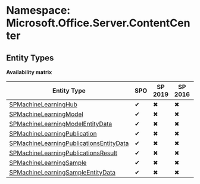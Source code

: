 # Namespace: Microsoft.Office.Server.ContentCenter

## Entity Types

**Availability matrix**

Entity Type | SPO | SP 2019 | SP 2016 | SP 2013
----------|-----|---------|---------|--------
[SPMachineLearningHub](./EntityTypes/SPMachineLearningHub.md) | ✔ | ✖ | ✖ | ✖
[SPMachineLearningModel](./EntityTypes/SPMachineLearningModel.md) | ✔ | ✖ | ✖ | ✖
[SPMachineLearningModelEntityData](./EntityTypes/SPMachineLearningModelEntityData.md) | ✔ | ✖ | ✖ | ✖
[SPMachineLearningPublication](./EntityTypes/SPMachineLearningPublication.md) | ✔ | ✖ | ✖ | ✖
[SPMachineLearningPublicationsEntityData](./EntityTypes/SPMachineLearningPublicationsEntityData.md) | ✔ | ✖ | ✖ | ✖
[SPMachineLearningPublicationsResult](./EntityTypes/SPMachineLearningPublicationsResult.md) | ✔ | ✖ | ✖ | ✖
[SPMachineLearningSample](./EntityTypes/SPMachineLearningSample.md) | ✔ | ✖ | ✖ | ✖
[SPMachineLearningSampleEntityData](./EntityTypes/SPMachineLearningSampleEntityData.md) | ✔ | ✖ | ✖ | ✖
